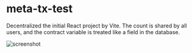 # meta-tx-test
Decentralized the initial React project by Vite.
The count is shared by all users, and the contract variable is treated like a field in the database.

![screenshot](https://github.com/user-attachments/assets/241ba93d-9dee-4192-9c0d-bebdb78e5cfc)
